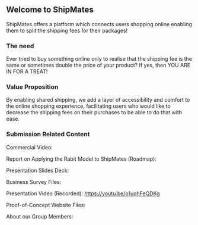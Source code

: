 ## Welcome to ShipMates

ShipMates offers a platform which connects users shopping online enabling them to split the shipping fees for their packages!

### The need

Ever tried to buy something online only to realise that the shipping fee is the same or sometimes double the price of your product? 
If yes, then YOU ARE IN FOR A TREAT!

### Value Proposition

By enabling shared shipping, we add a layer of accessibility and comfort to the online shopping experience, facilitating users who would like to decrease the shipping fees on their purchases to be able to do that with ease.

### Submission Related Content

Commercial Video:

Report on Applying the Rabit Model to ShipMates (Roadmap):

Presentation Slides Deck: 

Business Survey Files:

Presentation Video (Recorded): https://youtu.be/o1uqhFeQDKg

Proof-of-Concept Website Files: 

About our Group Members: 

